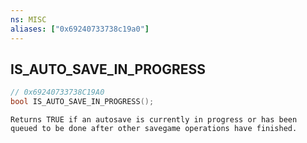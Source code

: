 ```yaml
---
ns: MISC
aliases: ["0x69240733738c19a0"]
---
```

## IS_AUTO_SAVE_IN_PROGRESS

```c
// 0x69240733738C19A0
bool IS_AUTO_SAVE_IN_PROGRESS();
```

```
Returns TRUE if an autosave is currently in progress or has been queued to be done after other savegame operations have finished.
```
